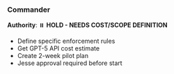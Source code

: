 ### Commander
**Authority**: ⏸️ **HOLD - NEEDS COST/SCOPE DEFINITION**
- Define specific enforcement rules
- Get GPT-5 API cost estimate
- Create 2-week pilot plan
- Jesse approval required before start
